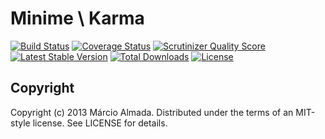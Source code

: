Minime \ Karma
==============

[![Build Status](https://travis-ci.org/marcioAlmada/karma.png?branch=master)](https://travis-ci.org/marcioAlmada/karma)
[![Coverage Status](https://coveralls.io/repos/marcioAlmada/karma/badge.png?branch=master)](https://coveralls.io/r/marcioAlmada/karma?branch=master)
[![Scrutinizer Quality Score](https://scrutinizer-ci.com/g/marcioAlmada/karma/badges/quality-score.png?s=832740bf5fa2c181b3b95db449294153fac30db1)](https://scrutinizer-ci.com/g/marcioAlmada/karma/)
[![Latest Stable Version](https://poser.pugx.org/minime/karma/v/stable.png)](https://packagist.org/packages/minime/karma)
[![Total Downloads](https://poser.pugx.org/minime/karma/downloads.png)](https://packagist.org/packages/minime/karma)
[![License](https://poser.pugx.org/minime/karma/license.png)](https://packagist.org/packages/minime/karma)

## Copyright

Copyright (c) 2013 Márcio Almada. Distributed under the terms of an MIT-style license. See LICENSE for details.
